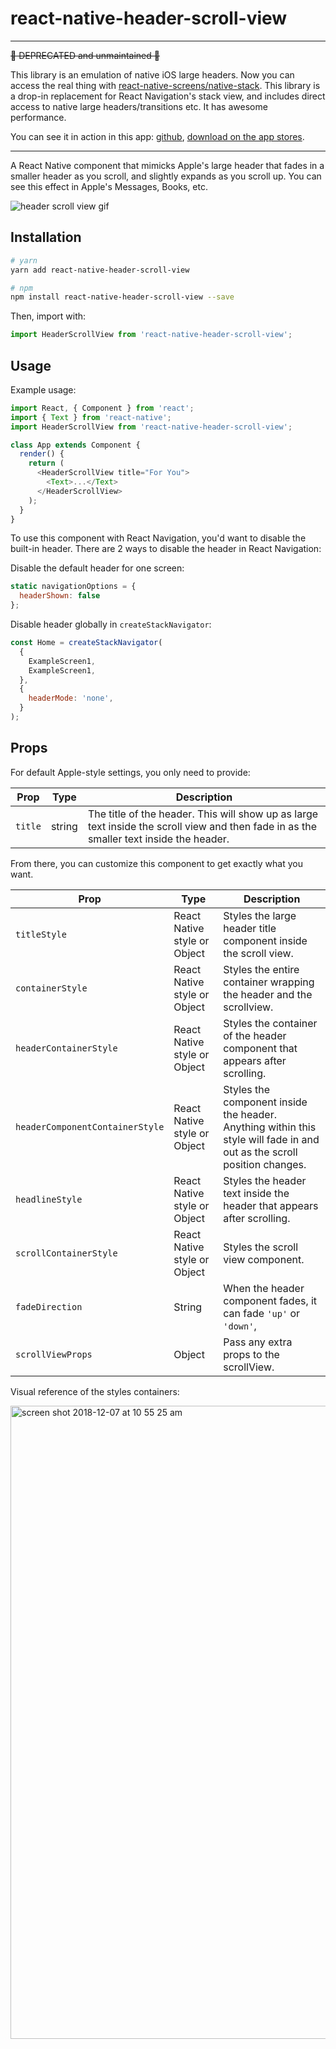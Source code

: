 # react-native-header-scroll-view

---

~~🚨 DEPRECATED and unmaintained 🚨~~

This library is an emulation of native iOS large headers. Now you can access the real thing with [react-native-screens/native-stack](https://github.com/software-mansion/react-native-screens/tree/master/native-stack). This library is a drop-in replacement for React Navigation's stack view, and includes direct access to native large headers/transitions etc. It has awesome performance. 

You can see it in action in this app: [github](https://github.com/jonsamp/gray-one), [download on the app stores](https://jovial-sammet-3cec91.netlify.app/).

---


A React Native component that mimicks Apple's large header that fades in a smaller header as you scroll, and slightly expands as you scroll up. You can see this effect in Apple's Messages, Books, etc.

![header scroll view gif](https://user-images.githubusercontent.com/6455018/49658165-6c1b9300-fa0f-11e8-9dd9-6d2ac53fe5e9.gif)

## Installation

```bash
# yarn
yarn add react-native-header-scroll-view

# npm
npm install react-native-header-scroll-view --save
```

Then, import with:

```js
import HeaderScrollView from 'react-native-header-scroll-view';
```

## Usage

Example usage:

```js
import React, { Component } from 'react';
import { Text } from 'react-native';
import HeaderScrollView from 'react-native-header-scroll-view';

class App extends Component {
  render() {
    return (
      <HeaderScrollView title="For You">
        <Text>...</Text>
      </HeaderScrollView>
    );
  }
}
```

To use this component with React Navigation, you'd want to disable the built-in header. There are 2 ways to disable the header in React Navigation:

Disable the default header for one screen:

```js
static navigationOptions = {
  headerShown: false
};
```

Disable header globally in `createStackNavigator`:

```js
const Home = createStackNavigator(
  {
    ExampleScreen1,
    ExampleScreen1,
  },
  {
    headerMode: 'none',
  }
);
```

## Props

For default Apple-style settings, you only need to provide:

| Prop    | Type   | Description                                                                                                                             |
| ------- | ------ | --------------------------------------------------------------------------------------------------------------------------------------- |
| `title` | string | The title of the header. This will show up as large text inside the scroll view and then fade in as the smaller text inside the header. |

From there, you can customize this component to get exactly what you want.

| Prop                            | Type                         | Description                                                                                                             |
| ------------------------------- | ---------------------------- | ----------------------------------------------------------------------------------------------------------------------- |
| `titleStyle`                    | React Native style or Object | Styles the large header title component inside the scroll view.                                                         |
| `containerStyle`                | React Native style or Object | Styles the entire container wrapping the header and the scrollview.                                                     |
| `headerContainerStyle`          | React Native style or Object | Styles the container of the header component that appears after scrolling.                                              |
| `headerComponentContainerStyle` | React Native style or Object | Styles the component inside the header. Anything within this style will fade in and out as the scroll position changes. |
| `headlineStyle`                 | React Native style or Object | Styles the header text inside the header that appears after scrolling.                                                  |
| `scrollContainerStyle`          | React Native style or Object | Styles the scroll view component.                                                                                       |
| `fadeDirection`                 | String                       | When the header component fades, it can fade `'up'` or `'down'`,                                                        |
| `scrollViewProps`               | Object                       | Pass any extra props to the scrollView.                                                                                 |

Visual reference of the styles containers:

<img width="1013" alt="screen shot 2018-12-07 at 10 55 25 am" src="https://user-images.githubusercontent.com/6455018/49657862-9de02a00-fa0e-11e8-8f10-37ada69d917d.png">
